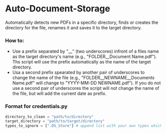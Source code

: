 # Auto-Document-Storage
Automatically detects new PDFs in a specific directory, finds or creates the directory for the file, renames it and saves it to the target directory.

### How to:
- Use a prefix separated by "__" (two underscores) infront of a files name as the target directory's name (e.g., "FOLDER__Document Name.pdf"). Ths script will use the prefix automatically as the name of the target directory.
- Usa a second prefix spearated by another pair of underscores to change the name of the file (e.g., "FOLDER__NEWNAME__Documents Name.pdf" will change to "YYYY-MM-DD NEWNAME.pdf"). If you do not use a second pair of underscores the script will not change the name of the file, but will add the current date as prefix.

### Format for credentials.py
```python
directory_to_clean = "path/to/directory"
target_directory = "path/to/target/directory"
types_to_ignore = [".DS_Store"] # append list with your own types which should be ignored
```
